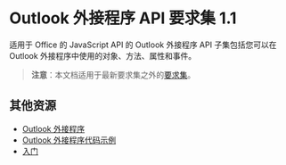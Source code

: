  

# <a name="outlook-add-in-api-requirement-set-1.1"></a>Outlook 外接程序 API 要求集 1.1

适用于 Office 的 JavaScript API 的 Outlook 外接程序 API 子集包括您可以在 Outlook 外接程序中使用的对象、方法、属性和事件。

> **注意**：本文档适用于最新要求集之外的[要求集](tutorial-api-requirement-sets.md)。 

## <a name="additional-resources"></a>其他资源

- [Outlook 外接程序](../../docs/outlook/outlook-add-ins.md)
- [Outlook 外接程序代码示例](https://dev.outlook.com/MailAppsGettingStarted/Samples)
- [入门](https://dev.outlook.com/MailAppsGettingStarted/GetStarted)
